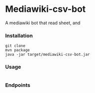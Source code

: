 # Mediawiki-csv-bot

A mediawiki bot that read sheet, and 

### Installation

```
git clone
mvn package
java -jar target/mediawiki-csv-bot.jar
```

### Usage

```

```

### Endpoints

```
```

### 